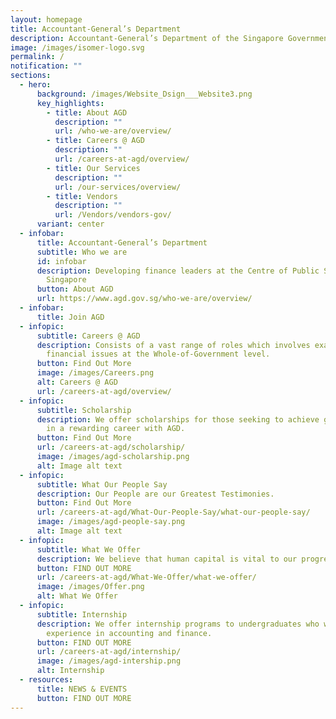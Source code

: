 ```yaml
---
layout: homepage
title: Accountant-General’s Department
description: Accountant-General’s Department of the Singapore Government
image: /images/isomer-logo.svg
permalink: /
notification: ""
sections:
  - hero:
      background: /images/Website_Dsign___Website3.png
      key_highlights:
        - title: About AGD
          description: ""
          url: /who-we-are/overview/
        - title: Careers @ AGD
          description: ""
          url: /careers-at-agd/overview/
        - title: Our Services
          description: ""
          url: /our-services/overview/
        - title: Vendors
          description: ""
          url: /Vendors/vendors-gov/
      variant: center
  - infobar:
      title: Accountant-General’s Department
      subtitle: Who we are
      id: infobar
      description: Developing finance leaders at the Centre of Public Sector Finance,
        Singapore
      button: About AGD
      url: https://www.agd.gov.sg/who-we-are/overview/
  - infobar:
      title: Join AGD
  - infopic:
      subtitle: Careers @ AGD
      description: Consists of a vast range of roles which involves examining
        financial issues at the Whole-of-Government level.
      button: Find Out More
      image: /images/Careers.png
      alt: Careers @ AGD
      url: /careers-at-agd/overview/
  - infopic:
      subtitle: Scholarship
      description: We offer scholarships for those seeking to achieve greater heights
        in a rewarding career with AGD.
      button: Find Out More
      url: /careers-at-agd/scholarship/
      image: /images/agd-scholarship.png
      alt: Image alt text
  - infopic:
      subtitle: What Our People Say
      description: Our People are our Greatest Testimonies.
      button: Find Out More
      url: /careers-at-agd/What-Our-People-Say/what-our-people-say/
      image: /images/agd-people-say.png
      alt: Image alt text
  - infopic:
      subtitle: What We Offer
      description: We believe that human capital is vital to our progress.
      button: FIND OUT MORE
      url: /careers-at-agd/What-We-Offer/what-we-offer/
      image: /images/Offer.png
      alt: What We Offer
  - infopic:
      subtitle: Internship
      description: We offer internship programs to undergraduates who wish to gain
        experience in accounting and finance.
      button: FIND OUT MORE
      url: /careers-at-agd/internship/
      image: /images/agd-intership.png
      alt: Internship
  - resources:
      title: NEWS & EVENTS
      button: FIND OUT MORE
---
```

